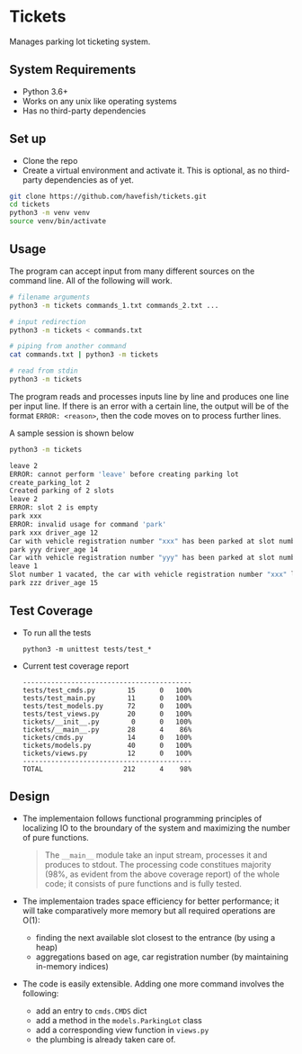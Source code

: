 # Tickets
Manages parking lot ticketing system.

## System Requirements
* Python 3.6+
* Works on any unix like operating systems
* Has no third-party dependencies

## Set up
* Clone the repo
* Create a virtual environment and activate it. This is optional, as no third-party dependencies as of yet.

```bash
git clone https://github.com/havefish/tickets.git
cd tickets
python3 -m venv venv
source venv/bin/activate
```

## Usage
The program can accept input from many different sources on the command line. All of the following will work.

```bash
# filename arguments
python3 -m tickets commands_1.txt commands_2.txt ...

# input redirection
python3 -m tickets < commands.txt

# piping from another command
cat commands.txt | python3 -m tickets

# read from stdin
python3 -m tickets
```

The program reads and processes inputs line by line and produces one line per input line. 
If there is an error with a certain line, the output will be of the format `ERROR: <reason>`, then the code moves on to process further lines.

A sample session is shown below

```bash
python3 -m tickets

leave 2
ERROR: cannot perform 'leave' before creating parking lot
create_parking_lot 2
Created parking of 2 slots
leave 2
ERROR: slot 2 is empty
park xxx 
ERROR: invalid usage for command 'park'
park xxx driver_age 12
Car with vehicle registration number "xxx" has been parked at slot number 1
park yyy driver_age 14
Car with vehicle registration number "yyy" has been parked at slot number 2
leave 1
Slot number 1 vacated, the car with vehicle registration number "xxx" left the space, the driver of the car was of age 12
park zzz driver_age 15
```

## Test Coverage

* To run all the tests
    
    ```
    python3 -m unittest tests/test_*
    ```

* Current test coverage report

    ```Name                   Stmts   Miss  Cover
    ------------------------------------------
    tests/test_cmds.py        15      0   100%
    tests/test_main.py        11      0   100%
    tests/test_models.py      72      0   100%
    tests/test_views.py       20      0   100%
    tickets/__init__.py        0      0   100%
    tickets/__main__.py       28      4    86%
    tickets/cmds.py           14      0   100%
    tickets/models.py         40      0   100%
    tickets/views.py          12      0   100%
    ------------------------------------------
    TOTAL                    212      4    98%
    ```

## Design
* The implementaion follows functional programming principles of localizing IO to the broundary of the system and maximizing the number of pure functions.

    > The `__main__` module take an input stream, processes it and produces to stdout. The processing code constitues majority (98%, as evident from the above coverage report) of the whole code; it consists of pure functions and is fully tested.

* The implementaion trades space efficiency for better performance; it will take comparatively more memory but all required operations are O(1):
    
    * finding the next available slot closest to the entrance (by using a heap)
    * aggregations based on age, car registration number (by maintaining in-memory indices)

* The code is easily extensible. Adding one more command involves the following:
    * add an entry to `cmds.CMDS` dict
    * add a method in the `models.ParkingLot` class
    * add a corresponding view function in `views.py`
    * the plumbing is already taken care of.
